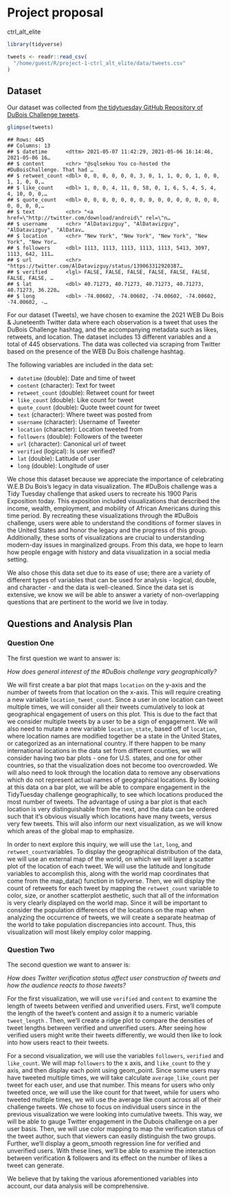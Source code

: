 Project proposal
================
ctrl\_alt\_elite

``` r
library(tidyverse)
```

``` r
tweets <- readr::read_csv(
  "/home/guest/R/project-1-ctrl_alt_elite/data/tweets.csv"
)
```

## Dataset

Our dataset was collected from [the tidytuesday GitHub Repository of
DuBois Challenge
tweets](https://github.com/rfordatascience/tidytuesday/blob/master/data/2021/2021-06-15/readme.md).

``` r
glimpse(tweets)
```

    ## Rows: 445
    ## Columns: 13
    ## $ datetime      <dttm> 2021-05-07 11:42:29, 2021-05-06 16:14:46, 2021-05-06 16…
    ## $ content       <chr> "@sqlsekou You co-hosted the #DuBoisChallenge. That had …
    ## $ retweet_count <dbl> 0, 0, 0, 0, 0, 0, 3, 0, 1, 1, 0, 0, 1, 0, 0, 1, 1, 0, 0,…
    ## $ like_count    <dbl> 1, 0, 0, 4, 11, 0, 58, 0, 1, 6, 5, 4, 5, 4, 4, 10, 0, 0,…
    ## $ quote_count   <dbl> 0, 0, 0, 0, 0, 0, 0, 0, 0, 0, 0, 0, 0, 0, 0, 0, 0, 0, 0,…
    ## $ text          <chr> "<a href=\"http://twitter.com/download/android\" rel=\"n…
    ## $ username      <chr> "AlDatavizguy", "AlDatavizguy", "AlDatavizguy", "AlDatav…
    ## $ location      <chr> "New York", "New York", "New York", "New York", "New Yor…
    ## $ followers     <dbl> 1113, 1113, 1113, 1113, 1113, 5413, 3097, 1113, 642, 111…
    ## $ url           <chr> "https://twitter.com/AlDatavizguy/status/139063312920387…
    ## $ verified      <lgl> FALSE, FALSE, FALSE, FALSE, FALSE, FALSE, FALSE, FALSE, …
    ## $ lat           <dbl> 40.71273, 40.71273, 40.71273, 40.71273, 40.71273, 36.220…
    ## $ long          <dbl> -74.00602, -74.00602, -74.00602, -74.00602, -74.00602, -…

For our dataset (Tweets), we have chosen to examine the 2021 WEB Du Bois
& Juneteenth Twitter data where each observation is a tweet that uses
the DuBois Challenge hashtag, and the accompanying metadata such as
likes, retweets, and location. The dataset includes 13 different
variables and a total of 445 observations. The data was collected via
scraping from Twitter based on the presence of the WEB Du Bois challenge
hashtag.

The following variables are included in the data set:

  - `datetime` (double): Date and time of tweet
  - `content` (character): Text for tweet
  - `retweet_count` (double): Retweet count for tweet
  - `like_count` (double): Like count for tweet
  - `quote_count` (double): Quote tweet count for tweet
  - `text` (character): Where tweet was posted from
  - `username` (character): Username of Tweeter
  - `location` (character): Location tweeted from
  - `followers` (double): Followers of the tweeter
  - `url` (character): Canonical url of tweet
  - `verified` (logical): Is user verified?
  - `lat` (double): Latitude of user
  - `long` (double): Longitude of user

We chose this dataset because we appreciate the importance of
celebrating W.E.B Du Bois’s legacy in data visualization. The \#DuBois
challenge was a Tidy Tuesday challenge that asked users to recreate his
1900 Paris Exposition today. This exposition included visualizations
that described the income, wealth, employment, and mobility of African
Americans during this time period. By recreating these visualizations
through the \#DuBois challenge, users were able to understand the
conditions of former slaves in the United States and honor the legacy
and the progress of this group. Additionally, these sorts of
visualizations are crucial to understanding modern-day issues in
marginalized groups. From this data, we hope to learn how people engage
with history and data visualization in a social media setting.

We also chose this data set due to its ease of use; there are a variety
of different types of variables that can be used for analysis - logical,
double, and character - and the data is well-cleaned. Since the data set
is extensive, we know we will be able to answer a variety of
non-overlapping questions that are pertinent to the world we live in
today.

## Questions and Analysis Plan

### Question One

The first question we want to answer is:

*How does general interest of the \#DuBois challenge vary
geographically?*

We will first create a bar plot that maps `location` on the y-axis and
the number of tweets from that location on the x-axis. This will require
creating a new variable `location_tweet_count`. Since a user in one
location can tweet multiple times, we will consider all their tweets
cumulatively to look at geographical engagement of users on this plot.
This is due to the fact that we consider multiple tweets by a user to be
a sign of engagement. We will also need to mutate a new variable
`location_state`, based off of `location`, where location names are
modified together be a state in the United States, or categorized as an
international country. If there happen to be many international
locations in the data set from different counties, we will consider
having two bar plots - one for U.S. states, and one for other countries,
so that the visualization does not become too overcrowded. We will also
need to look through the location data to remove any observations which
do not represent actual names of geographical locations. By looking at
this data on a bar plot, we will be able to compare engagement in the
TidyTuesday challenge geographically, to see which locations produced
the most number of tweets. The advantage of using a bar plot is that
each location is very distinguishable from the next, and the data can be
ordered such that it’s obvious visually which locations have many
tweets, versus very few tweets. This will also inform our next
visualization, as we will know which areas of the global map to
emphasize.

In order to next explore this inquiry, we will use the `lat`, `long`,
and `retweet_count`variables. To display the geographical distribution
of the data, we will use an external map of the world, on which we will
layer a scatter plot of the location of each tweet. We will use the
latitude and longitude variables to accomplish this, along with the
world map coordinates that come from the map\_data() function in
tidyverse. Then, we will display the count of retweets for each tweet by
mapping the `retweet_count` variable to color, size, or another
scatterplot aesthetic, such that all of the information is very clearly
displayed on the world map. Since it will be important to consider the
population differences of the locations on the map when analyzing the
occurrence of tweets, we will create a separate heatmap of the world to
take population discrepancies into account. Thus, this visualization
will most likely employ color mapping.

### Question Two

The second question we want to answer is:

*How does Twitter verification status affect user construction of tweets
and how the audience reacts to those tweets?*

For the first visualization, we will use `verified` and `content` to
examine the length of tweets between verified and unverified users.
First, we’ll compute the length of the tweet’s content and assign it to
a numeric variable `tweet_length` . Then, we’ll create a ridge plot to
compare the densities of tweet lengths between verified and unverified
users. After seeing how verified users might write their tweets
differently, we would then like to look into how users react to their
tweets.

For a second visualization, we will use the variables `followers`,
`verified` and `like_count`. We will map `followers` to the x axis, and
`like_count` to the y axis, and then display each point using
geom\_point. Since some users may have tweeted multiple times, we will
take calculate `average_like_count` per tweet for each user, and use
that number. This means for users who only tweeted once, we will use the
like count for that tweet, while for users who tweeted multiple times,
we will use the average like count across all of their challenge tweets.
We chose to focus on individual users since in the previous
visualization we were looking into cumulative tweets. This way, we will
be able to gauge Twitter engagement in the Dubois challenge on a per
user basis. Then, we will use color mapping to map the verification
status of the tweet author, such that viewers can easily distinguish the
two groups. Further, we’ll display a geom\_smooth regression line for
verified and unverified users. With these lines, we’ll be able to
examine the interaction between verification & followers and its effect
on the number of likes a tweet can generate.

We believe that by taking the various aforementioned variables into
account, our data analysis will be comprehensive.
